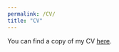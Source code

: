 ```yaml
---
permalink: /CV/
title: "CV"
---
```



You can find a copy of my CV [here](https://www.dropbox.com/scl/fi/qr6j5k1glcqcienbetkzz/CV.pdf?rlkey=l7ugbsqndh1m27dghyx72x46k&st=c6h6igxn&dl=0).

